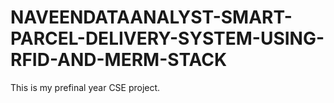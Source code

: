 # NAVEENDATAANALYST-SMART-PARCEL-DELIVERY-SYSTEM-USING-RFID-AND-MERM-STACK
This is my prefinal year CSE project.
